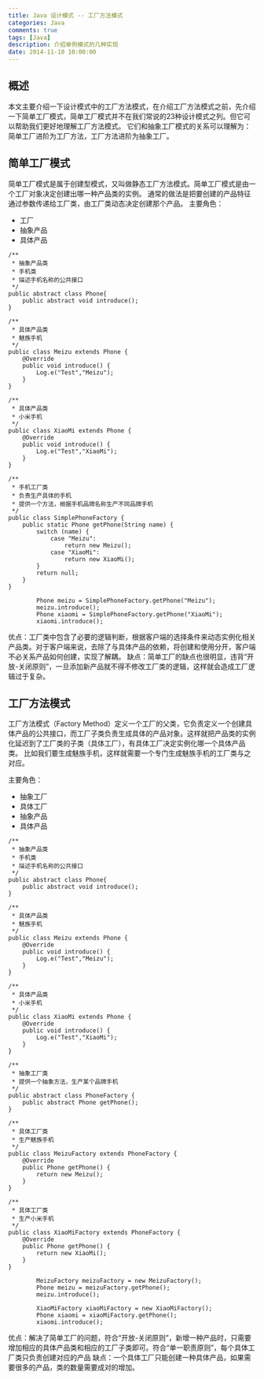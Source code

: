 ```yaml
---
title: Java 设计模式 -- 工厂方法模式
categories: Java
comments: true
tags: [Java]
description: 介绍单例模式的几种实现
date: 2014-11-10 10:00:00
---
```


## 概述

本文主要介绍一下设计模式中的工厂方法模式，在介绍工厂方法模式之前，先介绍一下简单工厂模式，简单工厂模式并不在我们常说的23种设计模式之列。但它可以帮助我们更好地理解工厂方法模式。
它们和抽象工厂模式的关系可以理解为：简单工厂进阶为工厂方法，工厂方法进阶为抽象工厂。


## 简单工厂模式

简单工厂模式是属于创建型模式，又叫做静态工厂方法模式。简单工厂模式是由一个工厂对象决定创建出哪一种产品类的实例。
通常的做法是把要创建的产品特征通过参数传递给工厂类，由工厂类动态决定创建那个产品。
主要角色：

 - 工厂
 - 抽象产品
 - 具体产品

```
/**
 * 抽象产品类
 * 手机类
 * 描述手机名称的公共接口
 */
public abstract class Phone{
    public abstract void introduce();
}

/**
 * 具体产品类
 * 魅族手机
 */
public class Meizu extends Phone {
    @Override
    public void introduce() {
        Log.e("Test","Meizu");
    }
}

/**
 * 具体产品类
 * 小米手机
 */
public class XiaoMi extends Phone {
    @Override
    public void introduce() {
        Log.e("Test","XiaoMi");
    }
}

/**
 * 手机工厂类
 * 负责生产具体的手机
 * 提供一个方法，根据手机品牌名称生产不同品牌手机
 */
public class SimplePhoneFactory {
    public static Phone getPhone(String name) {
        switch (name) {
            case "Meizu":
                return new Meizu();
            case "XiaoMi":
                return new XiaoMi();
        }
        return null;
    }
}
```

```
        Phone meizu = SimplePhoneFactory.getPhone("Meizu");
        meizu.introduce();
        Phone xiaomi = SimplePhoneFactory.getPhone("XiaoMi");
        xiaomi.introduce();
```

优点：工厂类中包含了必要的逻辑判断，根据客户端的选择条件来动态实例化相关产品类。对于客户端来说，去除了与具体产品的依赖，将创建和使用分开，客户端不必关系产品如何创建，实现了解耦。
缺点：简单工厂的缺点也很明显，违背“开放-关闭原则”，一旦添加新产品就不得不修改工厂类的逻辑，这样就会造成工厂逻辑过于复杂。

## 工厂方法模式

工厂方法模式（Factory Method）定义一个工厂的父类，它负责定义一个创建具体产品的公共接口，而工厂子类负责生成具体的产品对象。这样就把产品类的实例化延迟到了工厂类的子类（具体工厂），有具体工厂决定实例化哪一个具体产品类。
比如我们要生成魅族手机，这样就需要一个专门生成魅族手机的工厂类与之对应。

主要角色：

 - 抽象工厂
 - 具体工厂
 - 抽象产品
 - 具体产品

```
/**
 * 抽象产品类
 * 手机类
 * 描述手机名称的公共接口
 */
public abstract class Phone{
    public abstract void introduce();
}

/**
 * 具体产品类
 * 魅族手机
 */
public class Meizu extends Phone {
    @Override
    public void introduce() {
        Log.e("Test","Meizu");
    }
}

/**
 * 具体产品类
 * 小米手机
 */
public class XiaoMi extends Phone {
    @Override
    public void introduce() {
        Log.e("Test","XiaoMi");
    }
}

/**
 * 抽象工厂类
 * 提供一个抽象方法，生产某个品牌手机
 */
public abstract class PhoneFactory {
    public abstract Phone getPhone();
}

/**
 * 具体工厂类
 * 生产魅族手机
 */
public class MeizuFactory extends PhoneFactory {
    @Override
    public Phone getPhone() {
        return new Meizu();
    }
}

/**
 * 具体工厂类
 * 生产小米手机
 */
public class XiaoMiFactory extends PhoneFactory {
    @Override
    public Phone getPhone() {
        return new XiaoMi();
    }
}

```

```
        MeizuFactory meizuFactory = new MeizuFactory();
        Phone meizu = meizuFactory.getPhone();
        meizu.introduce();

        XiaoMiFactory xiaoMiFactory = new XiaoMiFactory();
        Phone xiaomi = xiaoMiFactory.getPhone();
        xiaomi.introduce();
```

优点：解决了简单工厂的问题，符合“开放-关闭原则”，新增一种产品时，只需要增加相应的具体产品类和相应的工厂子类即可。符合“单一职责原则”，每个具体工厂类只负责创建对应的产品
缺点：一个具体工厂只能创建一种具体产品，如果需要很多的产品，类的数量需要成对的增加。
